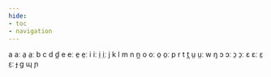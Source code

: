 ```yaml
---
hide:
- toc
- navigation
---
```

a
aː
a̤
a̤ː
b
c
d
d̪
e
eː
e̤
e̤ː
i
iː
i̤
i̤ː
j
k
l
m
n
n̪
o
oː
o̤
o̤ː
p
r
t
t̪
ṳ
ṳː
w
ŋ
ɔ
ɔː
ɔ̤
ɔ̤ː
ɛ
ɛː
ɛ̤
ɛ̤ː
ɟ
ɡ
ɰ
ɲ
